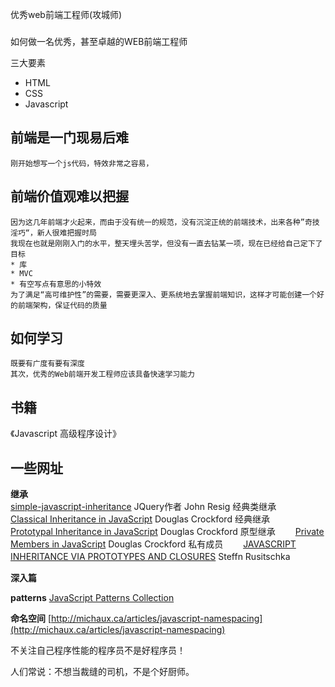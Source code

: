 优秀web前端工程师(攻城师)
###

如何做一名优秀，甚至卓越的WEB前端工程师  

三大要素  
* HTML
* CSS
* Javascript

## 前端是一门现易后难  
	刚开始想写一个js代码，特效非常之容易，
	

## 前端价值观难以把握  
	因为这几年前端才火起来，而由于没有统一的规范，没有沉淀正统的前端技术，出来各种”奇技淫巧“，新人很难把握时局
	我现在也就是刚刚入门的水平，整天埋头苦学，但没有一直去钻某一项，现在已经给自己定下了目标
	* 库
	* MVC
	* 有空写点有意思的小特效
	为了满足“高可维护性”的需要，需要更深入、更系统地去掌握前端知识，这样才可能创建一个好的前端架构，保证代码的质量

## 如何学习  
	既要有广度有要有深度
	其次，优秀的Web前端开发工程师应该具备快速学习能力


## 书籍
《Javascript 高级程序设计》

## 一些网址

**继承**  
[simple-javascript-inheritance](http://ejohn.org/blog/simple-javascript-inheritance/) JQuery作者 John Resig 经典类继承　　
[Classical Inheritance in JavaScript](http://www.crockford.com/javascript/inheritance.html) Douglas Crockford 经典继承 　　
[Prototypal Inheritance in JavaScript](http://javascript.crockford.com/prototypal.html) Douglas Crockford 原型继承　　
[Private Members in JavaScript](http://javascript.crockford.com/private.html) Douglas Crockford 私有成员　　
[JAVASCRIPT INHERITANCE VIA PROTOTYPES AND CLOSURES](http://www.ruzee.com/blog/2008/12/javascript-inheritance-via-prototypes-and-closures) Steffn Rusitschka　　

**深入篇**


**patterns**
[JavaScript Patterns Collection](http://shichuan.github.com/javascript-patterns/)

**命名空间**
[http://michaux.ca/articles/javascript-namespacing](http://michaux.ca/articles/javascript-namespacing)

不关注自己程序性能的程序员不是好程序员！

人们常说：不想当裁缝的司机，不是个好厨师。